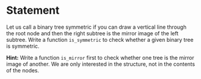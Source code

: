 # Statement

Let us call a binary tree symmetric if you can draw a vertical line
through the root node and then the right subtree is the mirror image of
the left subtree. Write a function `is_symmetric` to check whether a
given binary tree is symmetric.

**Hint:** Write a function `is_mirror` first to check whether one tree
 is the mirror image of another. We are only interested in the
 structure, not in the contents of the nodes.